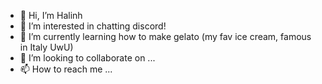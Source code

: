 - 👋 Hi, I’m Halinh
- 👀 I’m interested in chatting discord!
- 🌱 I’m currently learning how to make gelato (my fav ice cream, famous in Italy UwU)
- 💞️ I’m looking to collaborate on ...
- 📫 How to reach me ...

<!---
Halinh3011/Halinh3011 is a ✨ special ✨ repository because its `README.md` (this file) appears on your GitHub profile.
You can click the Preview link to take a look at your changes.
--->
